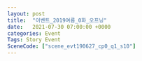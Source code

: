 ```yaml
---
layout: post
title:  "이벤트_2019여름_0화_오프닝"
date:   2021-07-30 07:00:00 +0000
categories: Event
Tags: Story Event
SceneCode: ["scene_evt190627_cp0_q1_s10"]
---
```

